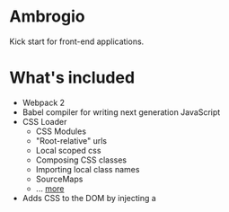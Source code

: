 # Ambrogio
Kick start for front-end applications.

# What's included
  - Webpack 2
  - Babel compiler for writing next generation JavaScript
  - CSS Loader
    - CSS Modules
    - "Root-relative" urls
    - Local scoped css
    - Composing CSS classes
    - Importing local class names
    - SourceMaps
    - ... [more][css-loader]
  - Adds CSS to the DOM by injecting a <style> tag with [Style loader][style-loader]
  - CSS & SCSS support


   [css-loader]: <https://github.com/webpack/css-loader>
   [style-loader]: <https://github.com/webpack/style-loader>

